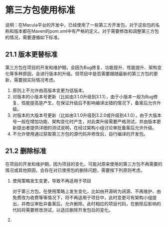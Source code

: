 # 第三方包使用标准

说明：在Macula平台的开发中，已经使用了一些第三方开发包，对于这些包的名称和版本都在Maven的pom.xml中有严格的定义。对于需要修改和调整第三方包的情况，需要遵循如下标准。

## 21.1 版本更替标准

第三方包在项目的开发和维护期，会因为Bug修复、功能提升、性能提升、架构变化等多种原因，会进行版本的升级。但项目中是否需要跟随最新的第三方包的更新，需要按实际情况考虑。

1. 原则上不允许由高版本变更为低版本。
2. 对版本的小版本号更新（比如由3.1.0升级到3.1.1），由于小版本一般为Bug修复、性能提高是产生，在保证升级后不影响编译出错的情况下，备案后允许升级。
3. 对版本的大版本号更新（比如由3.1.0升级到3.2.0或升级到4.1.0），由于大版本号一般在增加功能、架构变化时产生，对此类升级需要严格测试，并由版本更新提出者提供详细的测试说明，在经过架构小组讨论审批备案后允许升级。
4. 不允许使用通过获取第三方包的源代码并修改后，自行编译的开发包。

## 21.2 删除标准

在项目的开发和维护期，因为项目的变化，可能对原来使用的第三方包不再需要的情况或其他原因，会存在对已使用包的删除问题，需要按下列原则考虑。

1. 使用策略发生变更，导致不再适用于项目

    对于第三方包，在使用策略上发生变化，比如由开源转为闭源、不再维护、由免费改为收费等等情况下，将不再适用于项目中，此时变更可有架构小组提出，并商议审批并备案后，允许删除。此时相应的项目代码，在删除后影响的代码将需要修改测试，以适应删除开发包后的变化。
    
2.     